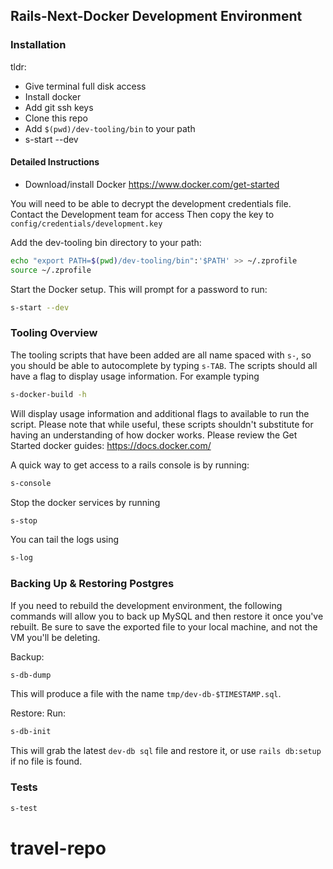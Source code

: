 ## Rails-Next-Docker Development Environment

### Installation

tldr: 
* Give terminal full disk access
* Install docker
* Add git ssh keys
* Clone this repo
* Add `$(pwd)/dev-tooling/bin` to your path
* s-start --dev

#### Detailed Instructions

* Download/install Docker https://www.docker.com/get-started


You will need to be able to decrypt the development credentials file. Contact the Development team for access
Then copy the key to `config/credentials/development.key`

Add the dev-tooling bin directory to your path:
```bash
echo "export PATH=$(pwd)/dev-tooling/bin":'$PATH' >> ~/.zprofile
source ~/.zprofile
```

Start the Docker setup. This will prompt for a password to run:
```bash
s-start --dev
```

### Tooling Overview 

The tooling scripts that have been added are all name spaced with ```s-```, so you should be able to autocomplete
by typing ```s-TAB```. The scripts should all have a flag to display usage information. For example typing
```bash
s-docker-build -h
```
Will display usage information and additional flags to available to run the script.
Please note that while useful, these scripts shouldn't substitute for having an understanding
of how docker works. Please review the Get Started docker guides:
https://docs.docker.com/


A quick way to get access to a rails console is by running:
```bash
s-console
```
Stop the docker services by running
```bash
s-stop
```

You can tail the logs using 
```bash
s-log
```

### Backing Up & Restoring Postgres

If you need to rebuild the development environment, the following commands will allow you to back up MySQL and then 
restore it once you've rebuilt. Be sure to save the exported file to your local machine, and not the VM you'll be deleting.

Backup:

```bash
s-db-dump
```

This will produce a file with the name `tmp/dev-db-$TIMESTAMP.sql`.

Restore:
Run:
```bash
s-db-init
```
This will grab the latest `dev-db sql` file and restore it, or use `rails db:setup` if no file is found.

### Tests

```bash
s-test
```
# travel-repo
